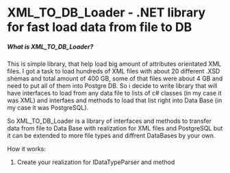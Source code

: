 # XML_TO_DB_Loader - .NET library for fast load data from file to DB

##### What is XML_TO_DB_Loader?
This is simple library, that help load big amount of attributes orientated XML files.
I got a task to load hundreds of XML files with about 20 different .XSD shemas and total amount of 400 GB, some of that files were about 4 GB and need to put all of them into Postgre DB.
So i decide to write library that will have interfaces to load from any data file to  lists of c# classes (in my case it was XML) and interfaes and methods to load that list right into Data Base (in my case it was PostgreSQL).

So XML_TO_DB_Loader is a library of interfaces and methods to transfer data from file to Data Base with realization for XML files and PostgreSQL but it can be 
extended to more file types and diffrent DataBases by your own.

How it works:
1) Create your realization for IDataTypeParser and method  
